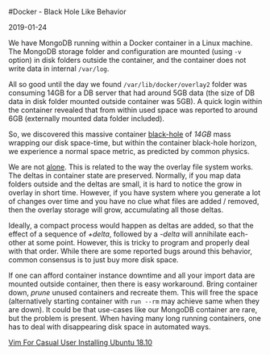 #Docker - Black Hole Like Behavior

2019-01-24

<!--- tags: devops -->

We have MongoDB running within a Docker container in a Linux machine. The MongoDB storage folder and configuration are mounted (using `-v` option) in disk folders outside the container, and the container does not write data in internal `/var/log`.

All so good until the day we found `/var/lib/docker/overlay2` folder was consuming 14GB for a DB server that had around 5GB data (the size of DB data in disk folder mounted outside container was 5GB). A quick login within the container revealed that from within used space was reported to around 6GB (externally mounted data folder included).

So, we discovered this massive container [black-hole](https://en.wikipedia.org/wiki/Black_hole) of *14GB* mass wrapping our disk space-time, but within the container black-hole horizon, we experience a normal space metric, as predicted by common physics.

We are not [alone](https://forums.docker.com/t/some-way-to-clean-up-identify-contents-of-var-lib-docker-overlay/30604/11 ). This is related to the way the overlay file system works. The deltas in container state are preserved. Normally, if you map data folders outside and the deltas are small, it is hard to notice the grow in overlay in short time. However, if you have system where you generate a lot of changes over time and you have no clue what files are added / removed, then the overlay storage will grow, accumulating all those deltas.

Ideally, a compact process would happen as deltas are added, so that the effect of a sequence of *+delta*, followed by a *-delta* will annihilate each-other at some point. However, this is tricky to program and properly deal with that order. While there are some reported bugs around this behavior, common consensus is to just buy more disk space.

If one can afford container instance downtime and all your import data are mounted outside container, then there is easy workaround. Bring container down, *prune* unused containers and recreate them. This will free the space (alternatively starting container with `run --rm` may achieve same when they are down). It could be that use-cases like our MongoDB container are rare, but the problem is present. When having many long running containers, one has to deal with disappearing disk space in automated ways.

<ins class='nfooter'><a rel='prev' id='fprev' href='#blog/2019/2019-03-04-Vim-For-Casual-User.md'>Vim For Casual User</a> <a rel='next' id='fnext' href='#blog/2019/2019-01-23-Installing-Ubuntu-18.10.md'>Installing Ubuntu 18.10</a></ins>
